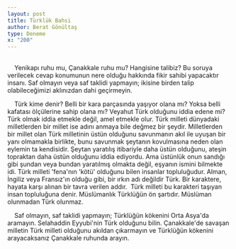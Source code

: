 ```yaml
---
layout: post
title: Türklük Bahsi
author: Berat Gönültaş
type: Deneme
x: "200"
---
```

<br/>
&nbsp;&nbsp;&nbsp;&nbsp;Yenikapı ruhu mu, Çanakkale ruhu mu? Hangisine talibiz? Bu soruya verilecek cevap konumunun nere olduğu hakkında fikir sahibi yapacaktır insanı. Saf olmayın veya saf taklidi yapmayın; ikisine birden talip olabileceğimizi aklınızdan dahi geçirmeyin.

&nbsp;&nbsp;&nbsp;&nbsp;Türk kime denir? Belli bir kara parçasında yaşıyor olana mı? Yoksa belli kafatası ölçülerine sahip olana mı? Veyahut Türk olduğunu iddia edene mi? Türk olmak iddia etmekle değil, amel etmekle olur. Türk milleti dünyadaki milletlerden bir millet ise adını anmaya bile değmez bir şeydir. Milletlerden bir millet olan Türk milletinin üstün olduğunu savunmanın akıl ile uyuşan bir yanı olmamakla birlikte, bunu savunmak şeytanın kovulmasına neden olan eylemin ta kendisidir. Şeytan yaratılış itibariyle daha üstün olduğunu, ateşin topraktan daha üstün olduğunu iddia ediyordu. Ama üstünlük onun sandığı gibi şundan veya bundan yaratılmış olmakta değil, eşyanın ismini bilmekte idi. Türk milleti 'fena'nın 'kötü' olduğunu bilen insanlar topluluğudur. Alman, İngiliz veya Fransız'ın olduğu gibi, bir ırkın adı değildir Türk. Bir karaktere,  hayata karşı alınan bir tavra verilen addır.  Türk milleti bu karakteri taşıyan insan topluluğuna denir. Müslümanlık Türklüğün ön şartıdır. Müslüman olunmadan Türk olunmaz.

&nbsp;&nbsp;&nbsp;&nbsp;Saf olmayın, saf taklidi yapmayın; Türklüğün kökenini Orta Asya'da aramayın. Selahaddin Eyyubi'nin Türk olduğunu bilin. Çanakkale'de savaşan milletin Türk milleti olduğunu akıldan çıkarmayın ve Türklüğün kökenini arayacaksanız Çanakkale ruhunda arayın.
